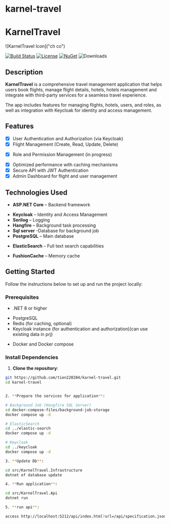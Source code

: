 # karnel-travel

<!-- #run migrate command: "Add-Migration MigrateName -OutputDir Data/Migrations -Context ApplicationDbContext" -->


# KarnelTravel

![KarnelTravel Icon]("ch co")

[![Build Status](https://ci.appveyor.com/api/projects/status/c9npduu2dp9ljlps?svg=true)](https://ci.appveyor.com/project/YourUsername/KarnelTravel)
[![License](https://img.shields.io/github/license/YourUsername/KarnelTravel.svg?maxAge=2592000)](https://github.com/YourUsername/KarnelTravel/blob/master/LICENSE)
[![NuGet](https://img.shields.io/nuget/v/KarnelTravel.svg?maxAge=2592000)](https://www.nuget.org/packages/KarnelTravel/)
![Downloads](https://img.shields.io/nuget/dt/KarnelTravel)

## Description

**KarnelTravel** is a comprehensive travel management application that helps users book flights, manage flight details, hotels, hotels management and integrate with third-party services for a seamless travel experience. 

The app includes features for managing flights, hotels, users, and roles, as well as integration with Keycloak for identity and access management.

## Features
* [X] User Authentication and Authorization (via Keycloak)
* [X] Flight Management (Create, Read, Update, Delete)
<!-- * [X] Airport Management -->
<!-- * [X] Promotion Management -->
* [X] Role and Permission Management (in progress)
<!-- * [X] Integration with external APIs for search and booking -->
* [X] Optimized performance with caching mechanisms
* [X] Secure API with JWT Authentication
* [X] Admin Dashboard for flight and user management

## Technologies Used

* **ASP.NET Core** – Backend framework
<!-- * **Angular** – Frontend framework -->
* **Keycloak** – Identity and Access Management
* **Serilog** – Logging
* **Hangfire** – Background task processing
* **Sql server** -Database for background job
* **PostgreSQL** – Main database
<!-- * **Cloudinary** – Image and media storage -->
* **ElasticSearch** –  Full text search capabilities
<!-- * **Redis** – Distributed caching -->
* **FushionCache** –  Memory cache



## Getting Started

Follow the instructions below to set up and run the project locally:

### Prerequisites

- .NET 8 or higher
<!-- - Node.js and npm (for Angular frontend) -->
- PostgreSQL
- Redis (for caching, optional)
- Keycloak instance (for authentication and authorization)(can use existing data in prj)
<!-- - Cloudinary account (for media storage) -->
- Docker and Docker compose

### Install Dependencies

1. **Clone the repository**:

```bash
git https://github.com/tien220204/karnel-travel.git
cd karnel-travel


2. **Prepare the services for application**:

# Background Job (Hangfire SQL Server)
cd docker-compose-files/background-job-storage
docker compose up -d

# ElasticSearch
cd ../elastic-search
docker compose up -d

# Keycloak
cd ../keycloak
docker compose up -d

3. **Update Db**:

cd src/KarnelTravel.Infrastructure
dotnet ef database update

4. **Run application**:

cd src/KarnelTravel.Api
dotnet run

5. **run api**:

access http://localhost:5212/api/index.html?url=/api/specification.json for api list